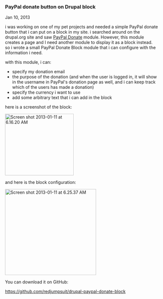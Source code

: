### PayPal donate button on Drupal block

Jan 10, 2013

i was working on one of my pet projects and needed a simple PayPal donate button that i can put on a block in my site. i searched around on the drupal.org site and saw <a href="http://drupal.org/project/paypal_donate" target="_blank">PayPal Donate</a> module. However, this module creates a page and I need another module to display it as a block instead. so i wrote a small PayPal Donate Block module that i can configure with the information i need.

with this module, i can:

*   specify my donation email
*   the purpose of the donation (and when the user is logged in, it will show in the username in PayPal's donation page as well, and i can keep track which of the users has made a donation)
*   specify the currency i want to use
*   add some arbitrary text that i can add in the block


here is a screenshot of the block:


<img alt="Screen shot 2013-01-11 at 6.16.20 AM" class="aligncenter size-full wp-image-1833" height="202" src="http://www.redjumpsuit.net/wp-content/uploads/2013/01/Screen-shot-2013-01-11-at-6.16.20-AM.png" title="Screen shot 2013-01-11 at 6.16.20 AM" width="226"/>



and here is the block configuration:


<img alt="Screen shot 2013-01-11 at 6.25.37 AM" class="aligncenter size-medium wp-image-1834" height="282" src="http://www.redjumpsuit.net/wp-content/uploads/2013/01/Screen-shot-2013-01-11-at-6.25.37-AM-300x282.png" title="Screen shot 2013-01-11 at 6.25.37 AM" width="300"/>



You can download it on GitHub:

<a href="https://github.com/redjumpsuit/drupal-paypal-donate-block" target="_blank">https://github.com/redjumpsuit/drupal-paypal-donate-block</a>
